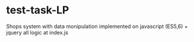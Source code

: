 # test-task-LP 
Shops system with data monipulation
implemented on javascript (ES5,6) + jquery
all logic at index.js
